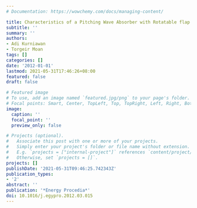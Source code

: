 ```yaml
---
# Documentation: https://wowchemy.com/docs/managing-content/

title: Characteristics of a Pitching Wave Absorber with Rotatable flap
subtitle: ''
summary: ''
authors:
- Adi Kurniawan
- Torgeir Moan
tags: []
categories: []
date: '2012-01-01'
lastmod: 2021-05-31T17:46:26+08:00
featured: false
draft: false

# Featured image
# To use, add an image named `featured.jpg/png` to your page's folder.
# Focal points: Smart, Center, TopLeft, Top, TopRight, Left, Right, BottomLeft, Bottom, BottomRight.
image:
  caption: ''
  focal_point: ''
  preview_only: false

# Projects (optional).
#   Associate this post with one or more of your projects.
#   Simply enter your project's folder or file name without extension.
#   E.g. `projects = ["internal-project"]` references `content/project/deep-learning/index.md`.
#   Otherwise, set `projects = []`.
projects: []
publishDate: '2021-05-31T09:46:25.742343Z'
publication_types:
- '2'
abstract: ''
publication: '*Energy Procedia*'
doi: 10.1016/j.egypro.2012.03.015
---
```

